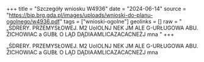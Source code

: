 +++
title = "Szczegóły wniosku W4936"
date = "2024-06-14"
source = "https://bip.brg.gda.pl/images/uploads/wnioski-do-planu-ogolnego/w4936.pdf"
tags = ["wnioski-ogolne"]
geolinks = []
raw = " „ŚDRERY. PRZEMYSŁOWEJ. M2 UoIOLNJ NEK JM ALE G-URŁUGOWA ABU. ŻICHOWIAC a GUBŁ O  LĄD DĄDIAAMLICAZACACNEŻJ mna "
+++


„ŚDRERY. PRZEMYSŁOWEJ. M2 UoIOLNJ NEK JM
ALE G-URŁUGOWA ABU. ŻICHOWIAC
a GUBŁ O  LĄD DĄDIAAMLICAZACACNEŻJ mna



